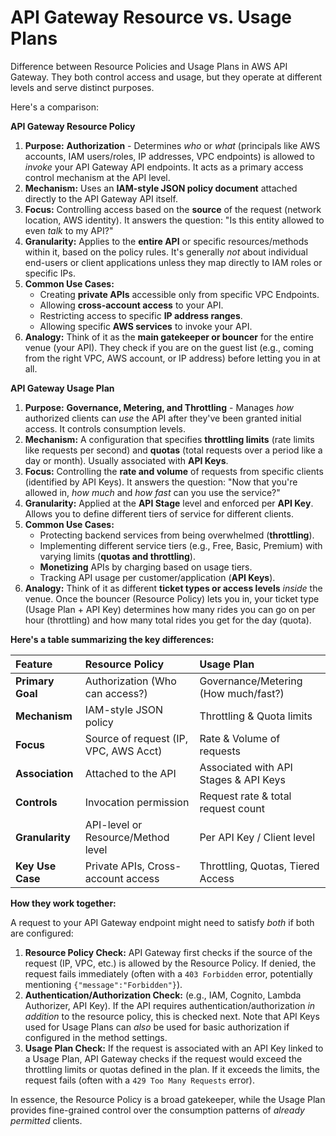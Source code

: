 # API Gateway Resource vs. Usage Plans

Difference between Resource Policies and Usage Plans in AWS API Gateway. They both control access and usage, but they operate at different levels and serve distinct purposes.

Here's a comparison:

**API Gateway Resource Policy**

1.  **Purpose:** **Authorization** - Determines _who_ or _what_ (principals like AWS accounts, IAM users/roles, IP addresses, VPC endpoints) is allowed to _invoke_ your API Gateway API endpoints. It acts as a primary access control mechanism at the API level.
2.  **Mechanism:** Uses an **IAM-style JSON policy document** attached directly to the API Gateway API itself.
3.  **Focus:** Controlling access based on the **source** of the request (network location, AWS identity). It answers the question: "Is this entity allowed to even _talk_ to my API?"
4.  **Granularity:** Applies to the **entire API** or specific resources/methods within it, based on the policy rules. It's generally _not_ about individual end-users or client applications unless they map directly to IAM roles or specific IPs.
5.  **Common Use Cases:**
    - Creating **private APIs** accessible only from specific VPC Endpoints.
    - Allowing **cross-account access** to your API.
    - Restricting access to specific **IP address ranges**.
    - Allowing specific **AWS services** to invoke your API.
6.  **Analogy:** Think of it as the **main gatekeeper or bouncer** for the entire venue (your API). They check if you are on the guest list (e.g., coming from the right VPC, AWS account, or IP address) before letting you in at all.

**API Gateway Usage Plan**

1.  **Purpose:** **Governance, Metering, and Throttling** - Manages _how_ authorized clients can _use_ the API after they've been granted initial access. It controls consumption levels.
2.  **Mechanism:** A configuration that specifies **throttling limits** (rate limits like requests per second) and **quotas** (total requests over a period like a day or month). Usually associated with **API Keys**.
3.  **Focus:** Controlling the **rate and volume** of requests from specific clients (identified by API Keys). It answers the question: "Now that you're allowed in, _how much_ and _how fast_ can you use the service?"
4.  **Granularity:** Applied at the **API Stage** level and enforced per **API Key**. Allows you to define different tiers of service for different clients.
5.  **Common Use Cases:**
    - Protecting backend services from being overwhelmed (**throttling**).
    - Implementing different service tiers (e.g., Free, Basic, Premium) with varying limits (**quotas and throttling**).
    - **Monetizing** APIs by charging based on usage tiers.
    - Tracking API usage per customer/application (**API Keys**).
6.  **Analogy:** Think of it as different **ticket types or access levels** _inside_ the venue. Once the bouncer (Resource Policy) lets you in, your ticket type (Usage Plan + API Key) determines how many rides you can go on per hour (throttling) and how many total rides you get for the day (quota).

**Here's a table summarizing the key differences:**

| Feature          | Resource Policy                       | Usage Plan                            |
| :--------------- | :------------------------------------ | :------------------------------------ |
| **Primary Goal** | Authorization (Who can access?)       | Governance/Metering (How much/fast?)  |
| **Mechanism**    | IAM-style JSON policy                 | Throttling & Quota limits             |
| **Focus**        | Source of request (IP, VPC, AWS Acct) | Rate & Volume of requests             |
| **Association**  | Attached to the API                   | Associated with API Stages & API Keys |
| **Controls**     | Invocation permission                 | Request rate & total request count    |
| **Granularity**  | API-level or Resource/Method level    | Per API Key / Client level            |
| **Key Use Case** | Private APIs, Cross-account access    | Throttling, Quotas, Tiered Access     |

**How they work together:**

A request to your API Gateway endpoint might need to satisfy _both_ if both are configured:

1.  **Resource Policy Check:** API Gateway first checks if the source of the request (IP, VPC, etc.) is allowed by the Resource Policy. If denied, the request fails immediately (often with a `403 Forbidden` error, potentially mentioning `{"message":"Forbidden"}`).
2.  **Authentication/Authorization Check:** (e.g., IAM, Cognito, Lambda Authorizer, API Key). If the API requires authentication/authorization _in addition_ to the resource policy, this is checked next. Note that API Keys used for Usage Plans can _also_ be used for basic authorization if configured in the method settings.
3.  **Usage Plan Check:** If the request is associated with an API Key linked to a Usage Plan, API Gateway checks if the request would exceed the throttling limits or quotas defined in the plan. If it exceeds the limits, the request fails (often with a `429 Too Many Requests` error).

In essence, the Resource Policy is a broad gatekeeper, while the Usage Plan provides fine-grained control over the consumption patterns of _already permitted_ clients.
